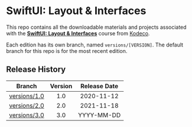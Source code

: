 # SwiftUI: Layout & Interfaces

This repo contains all the downloadable materials and projects associated with the **[SwiftUI: Layout & Interfaces](https://www.kodeco.com/library)** course from [Kodeco](https://www.kodeco.com).

Each edition has its own branch, named `versions/[VERSION]`. The default branch for this repo is for the most recent edition.

## Release History

| Branch                                                                            | Version | Release Date |
| --------------------------------------------------------------------------------- |:-------:|:------------:|
| [versions/1.0](https://github.com/kodecocodes/video-sli-materials/tree/versions/1.0) | 1.0     | 2020-11-12   |
| [versions/2.0](https://github.com/kodecocodes/video-sli-materials/tree/versions/2.0) | 2.0     | 2021-11-18   |
| [versions/3.0](https://github.com/kodecocodes/video-sli-materials/tree/versions/3.0) | 3.0     | YYYY-MM-DD   |